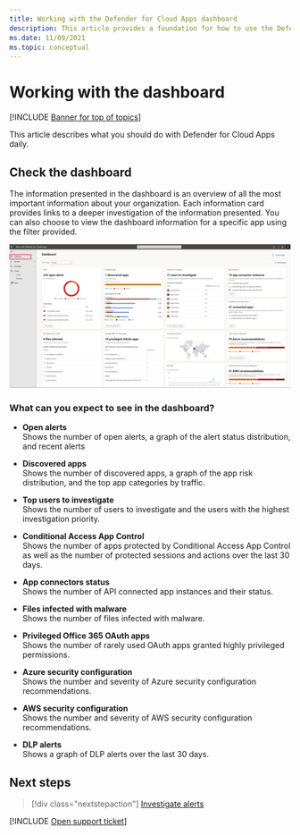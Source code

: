 ```yaml
---
title: Working with the Defender for Cloud Apps dashboard
description: This article provides a foundation for how to use the Defender for Cloud Apps dashboard.
ms.date: 11/09/2021
ms.topic: conceptual
---
```

# Working with the dashboard

[!INCLUDE [Banner for top of topics](includes/banner.md)]

This article describes what you should do with Defender for Cloud Apps daily.  

## Check the dashboard

The information presented in the dashboard is an overview of all the most important information about your organization. Each information card provides links to a deeper investigation of the information presented. You can also choose to view the dashboard information for a specific app using the filter provided.

![Defender for Cloud Apps dashboard.](media/dashboard-enhanced.png)

### What can you expect to see in the dashboard?

- **Open alerts**  
Shows the number of open alerts, a graph of the alert status distribution, and recent alerts

- **Discovered apps**  
Shows the number of discovered apps, a graph of the app risk distribution, and the top app categories by traffic.
- **Top users to investigate**  
Shows the number of users to investigate and the users with the highest investigation priority.
- **Conditional Access App Control**  
Shows the number of apps protected by Conditional Access App Control as well as the number of protected sessions and actions over the last 30 days.
- **App connectors status**  
Shows the number of API connected app instances and their status.
- **Files infected with malware**  
Shows the number of files infected with malware.
- **Privileged Office 365 OAuth apps**  
Shows the number of rarely used OAuth apps granted highly privileged permissions.
- **Azure security configuration**  
Shows the number and severity of Azure security configuration recommendations.
- **AWS security configuration**  
Shows the number and severity of AWS security configuration recommendations.
- **DLP alerts**  
Shows a graph of DLP alerts over the last 30 days.
<!-- - **Activity map**  
Shows the global spread of activities performed by users over the last 30 days. -->

## Next steps

> [!div class="nextstepaction"]
> [Investigate alerts](investigate.md)

[!INCLUDE [Open support ticket](includes/support.md)]
